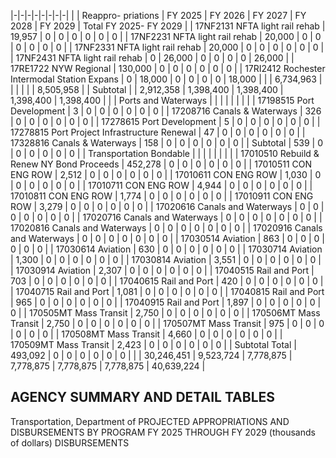 |-|-|-|-|-|-|-|-|
| | Reappro-  priations | FY 2025 | FY 2026 | FY 2027 | FY 2028 | FY 2029 | Total FY 2025- FY 2029 |
| 17NF2131 NFTA light rail rehab | 19,957 | 0 | 0 | 0 | 0 | 0 | 0 |
| 17NF2231 NFTA light rail rehab | 20,000 | 0 | 0 | 0 | 0 | 0 | 0 |
| 17NF2331 NFTA light rail rehab | 20,000 | 0 | 0 | 0 | 0 | 0 | 0 |
| 17NF2431 NFTA light rail rehab | 0 | 26,000 | 0 | 0 | 0 | 0 | 26,000 |
| 17RE1722 NYW Regional | 130,000 | 0 | 0 | 0 | 0 | 0 | 0 |
| 17RI2412 Rochester Intermodal Station Expans | 0 | 18,000 | 0 | 0 | 0 | 0 | 18,000 |
| | 6,734,963 | | | | | | 8,505,958 |
| Subtotal | | 2,912,358 | 1,398,400 | 1,398,400 | 1,398,400 | 1,398,400 | |
| Ports and Waterways | | | | | | | |
| 17198515 Port Development | 3 | 0 | 0 | 0 | 0 | 0 | 0 |
| 17208716 Canals & Waterways | 326 | 0 | 0 | 0 | 0 | 0 | 0 |
| 17278615 Port Development | 5 | 0 | 0 | 0 | 0 | 0 | 0 |
| 17278815 Port Project Infrastructure Renewal | 47 | 0 | 0 | 0 | 0 | 0 | 0 |
| 17328816 Canals & Waterways | 158 | 0 | 0 | 0 | 0 | 0 | 0 |
| Subtotal | 539 | 0 | 0 | 0 | 0 | 0 | 0 |
| Transportation Bondable | | | | | | | |
| 17010510 Rebuild & Renew NY Bond Proceeds | 452,278 | 0 | 0 | 0 | 0 | 0 | 0 |
| 17010511 CON ENG ROW | 2,512 | 0 | 0 | 0 | 0 | 0 | 0 |
| 17010611 CON ENG ROW | 1,030 | 0 | 0 | 0 | 0 | 0 | 0 |
| 17010711 CON ENG ROW | 4,944 | 0 | 0 | 0 | 0 | 0 | 0 |
| 17010811 CON ENG ROW | 1,774 | 0 | 0 | 0 | 0 | 0 | 0 |
| 17010911 CON ENG ROW | 3,279 | 0 | 0 | 0 | 0 | 0 | 0 |
| 17020616 Canals and Waterways | 0 | 0 | 0 | 0 | 0 | 0 | 0 |
| 17020716 Canals and Waterways | 0 | 0 | 0 | 0 | 0 | 0 | 0 |
| 17020816 Canals and Waterways | 0 | 0 | 0 | 0 | 0 | 0 | 0 |
| 17020916 Canals and Waterways | 0 | 0 | 0 | 0 | 0 | 0 | 0 |
| 17030514 Aviation | 863 | 0 | 0 | 0 | 0 | 0 | 0 |
| 17030614 Aviation | 630 | 0 | 0 | 0 | 0 | 0 | 0 |
| 17030714 Aviation | 1,300 | 0 | 0 | 0 | 0 | 0 | 0 |
| 17030814 Aviation | 3,551 | 0 | 0 | 0 | 0 | 0 | 0 |
| 17030914 Aviation | 2,307 | 0 | 0 | 0 | 0 | 0 | 0 |
| 17040515 Rail and Port | 703 | 0 | 0 | 0 | 0 | 0 | 0 |
| 17040615 Rail and Port | 420 | 0 | 0 | 0 | 0 | 0 | 0 |
| 17040715 Rail and Port | 1,081 | 0 | 0 | 0 | 0 | 0 | 0 |
| 17040815 Rail and Port | 965 | 0 | 0 | 0 | 0 | 0 | 0 |
| 17040915 Rail and Port | 1,897 | 0 | 0 | 0 | 0 | 0 | 0 |
| 170505MT Mass Transit | 2,750 | 0 | 0 | 0 | 0 | 0 | 0 |
| 170506MT Mass Transit | 2,750 | 0 | 0 | 0 | 0 | 0 | 0 |
| 170507MT Mass Transit | 975 | 0 | 0 | 0 | 0 | 0 | 0 |
| 170508MT Mass Transit | 4,660 | 0 | 0 | 0 | 0 | 0 | 0 |
| 170509MT Mass Transit | 2,423 | 0 | 0 | 0 | 0 | 0 | 0 |
| Subtotal  Total | 493,092 | 0 | 0 | 0 | 0 | 0 | 0 |
| | 30,246,451 | 9,523,724 | 7,778,875 | 7,778,875 | 7,778,875 | 7,778,875 | 40,639,224 |

## **AGENCY SUMMARY AND DETAIL TABLES**

Transportation, Department of PROJECTED APPROPRIATIONS AND DISBURSEMENTS BY PROGRAM FY 2025 THROUGH FY 2029 (thousands of dollars) DISBURSEMENTS